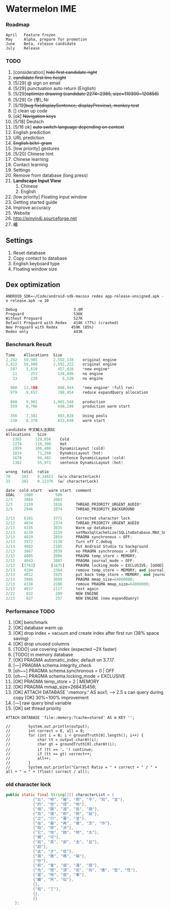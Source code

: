# Watermelon IME

### Roadmap

``` 
April	Feature frozen
May		Alpha, prepare for promotion
June	Beta, release candidate
July	Release
```

### TODO

1. [consideration] ~~hide first candidate right~~
2. ~~candidate first line height~~
3. [5/29] @ sign on email
4. [5/29] punctuation auto return (English)
5. [5/29]~~optimize drawing (candidate 2274~2365, size=110300~120856)~~
6. [5/29] Or (學), Nr
7. [5/19]~~bug fix(displaySentence, displayPreview), monkey test~~
8. [] clean up code
9. [ok] ~~Navigation keys~~
10. [5/18] Deutsch
11. [5/16 ok] ~~auto switch language depending on context~~
12. English prediction
13. URL prediction
14. ~~English bi/tri-gram~~
15. [low priority] gestures
16. [5/20] Chinese hint
17. Chinese learning 
18. Contact learning
19. Settings
20. Remove from database (long press)
21. __Landscape Input View__
    1. Chinese
    2. English
22. [low priority] Floating input window
23. Getting started guide
24. Improve accuracy
25. Website
26. http://pinyin4j.sourceforge.net
27. 繪

## Settings

1. Reset database
2. Copy contact to database
3. English keyboard type
4. Floating window size

## Dex optimization

```shell
ANDROID_SDK=~/Code/android-sdk-macosx redex app-release-unsigned.apk -o release.apk -w 10
```

```
Debug                         3.4M
Proguard                      536K
Without Proguard              527K
Default Proguard with Redex   414K (77%) (crashed)
New Proguard with Redex		 459K (85%)
Redex only                    443K
```



### Benchmark Result

``` c
Time    Allocations  Size
2,242   58,985       2,592,138    original engine
2,422   58,988       2,592,222    original engine
  287    5,610         457,026    *new engine*
   11      253         138,486    no engine
   33      229           5,520    no engine

  900   13,080         888,944    *new engine* (full run)
  979    9,657         788,454    reduce expandQuery allocation
    
  880    9,961       1,065,548    production
  359    8,706         698,240    production warm start
    
  356    7,381         683,828    Using pools
  330    6.378         633,648    warm start
```

```c
candidate 中文輸入法測試
Allocations   Size
   2365      120,856    Cold
   2274      110,300    Hot
   1959      106,486    DynamicLayout (cold)
   1824       71,268    DynamicLayout (hot)
   1670       94,482    sentence DynamicLayout (cold)
   1382       55,972    sentence DynamicLayout (hot)
```



``` python
wrong  total  ratio
70     202    0.34653  (w/o characterLock)
25     202    0.12376  (w/ characterLock)
```

``` python
date  cold start   warm start  comment
GOAL    1000          500
2/3     3064         2063
2/3     2159         1816      THREAD_PRIORITY_URGENT_AUDIO*
2/3     2946         2074      THREAD_PRIORITY_BACKGROUND

2/13    6181         3771      Corrected character lock
2/13    4034         2374      THREAD_PRIORITY_URGENT_AUDIO
2/13    4335         3015      Warm up database
2/13    4239         2219      setMaxSqlCacheSize(SQLiteDatabase.MAX_SQL_CACHE_SIZE)
2/13    4829         2859      PRAGMA synchronous = OFF;
2/13    3972         2130      Turn off C.debug
2/13    4082         2105      Put Android Studio to background
2/13    3867         2039      no PRAGMA synchronous = OFF;
2/13    4005         2006      PRAGMA temp_store = MEMORY;
2/13    4043         2007      PRAGMA journal_mode = OFF;
2/13   [3763]       [1875]     PRAGMA locking_mode = EXCLUSIVE; [GOOD]
2/13    4194         2364      remove temp_store = MEMORY; and journal_mode = OFF;
2/13    4012         1925      put back temp_store = MEMORY; and journal_mode = OFF;
2/13    3966         3099      PRAGMA mmap_size=64000000;
2/13    4338         2288      remove PRAGMA mmap_size=64000000;
2/13    4037         2117      test again
2/22     832          289      NEW ENGINE
2/23     827          257      NEW ENGINE (new expandQuery)
```



### Performance TODO

1. [OK] benchmark
2. [OK] database warm up
3. [OK] drop index + vacuum and create index after first run (38% space saving)
4. [OK] drop unused columns
5. [TODO] use covering index (expected ~2X faster)
6. [TODO] in memory database
7. [OK] PRAGMA automatic_index; default on 3.7.17
8. [—] PRAGMA schema.integrity_check
9. [oh~~] PRAGMA schema.synchronous = 0 | OFF
10. [oh~~] PRAGMA schema.locking_mode = EXCLUSIVE
11. [OK] PRAGMA temp_store = 2 | MEMORY
12. [OK] PRAGMA mmap_size=268435456;
13. [OK] ATTACH DATABASE ':memory:' AS aux1; —> 2.5 s can query during copy [OK] 30%~100% improvement
14. [—] raw query bind variable
15. [OK] set thread priority

``` 
ATTACH DATABASE 'file::memory:?cache=shared' AS m KEY '';
```

``` 
//        System.out.println(output);
//        int correct = 0, all = 0;
//        for (int i = 0; i < groundTruth[0].length(); i++) {
//            char tt = output.charAt(i);
//            char gt = groundTruth[0].charAt(i);
//            if (tt == '。') continue;
//            if (tt == gt) correct++;
//            all++;
//        }
//        System.out.println("Correct Ratio = " + correct + " / " + all + " = " + (float) correct / all);
```
### old character lock

```java
public static final String[][] characterList = {
            {"比", "吧", "被", "把", "不", "別", "並"},
            {"的", "但", "得", "地"},
            {"個", "跟", "過", "各", "搞"},
            {"及", "僅", "即", "將", "就"},
            {"之", "只", "著", "至"},
            {"在", "最", "再", "做", "怎", "作"},
            {"拍", "排", "派"},
            {"它", "他", "她", "牠", "太"},
            {"開", "可"},
            {"前", "其", "卻", "去", "且"},
            {"超"},
            {"此", "才", "從"},
            {"買", "賣", "嗎", "嘛"},
            {"你"},
            {"和", "會", "或", "還", "很"},
            {"先", "想", "須", "些", "向", "像", "型", "性"},
            {"是", "時", "使", "事"},
            {"雖", "所", "似"},
            {},
            {"啦", "了"},
            {},
            {}
    };
```

